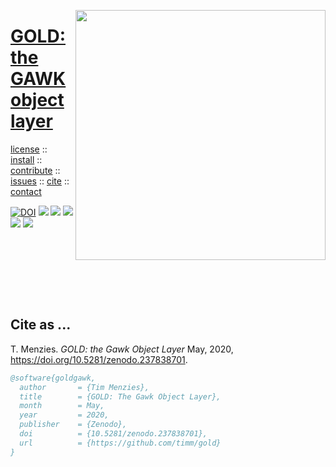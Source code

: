 <a name=top><img align=right width=400 src="https://github.com/timm/gold/blob/master/etc/img/coins.png">
<h1 align=left><a href="/README.md#top">GOLD: the GAWK object layer</a></h1> 
<p align=left> <a
href="https://github.com/timm/gold/blob/master/LICENSE.md#top">license</a> :: <a
href="https://github.com/timm/gold/blob/master/INSTALL.md#top">install</a> :: <a
href="https://github.com/timm/gold/blob/master/CODE_OF_CONDUCT.md#top">contribute</a> :: <a
href="https://github.com/timm/gold/issues">issues</a> :: <a
href="https://github.com/timm/gold/blob/master/CITATION.md#top">cite</a> :: <a
href="https://github.com/timm/gold/blob/master/CONTACT.md#top">contact</a> </p><p align=left> 
<a href="https://doi.org/10.5281/zenodo.3841466"><img 
   src="https://zenodo.org/badge/DOI/10.5281/zenodo.3841466.svg" alt="DOI"></a>
<img src="https://img.shields.io/badge/license-mit-red">   
<img src="https://img.shields.io/badge/language-gawk-orange">    
<img src="https://img.shields.io/badge/purpose-ai,se-blueviolet">
<img src="https://img.shields.io/badge/platform-mac,*nux-informational">
<a href="https://travis-ci.org/github/timm/gold"><img 
src="https://travis-ci.org/timm/gold.svg?branch=master"></a>
</p><br clear=all>


</p><br clear=all>

</p><br clear=all>

## Cite as ...

T. Menzies. 
_GOLD: the Gawk Object Layer_
May, 2020, 
https://doi.org/10.5281/zenodo.237838701.

```bibtex
@software{goldgawk,
  author       = {Tim Menzies},
  title        = {GOLD: The Gawk Object Layer},
  month        = May,
  year         = 2020,
  publisher    = {Zenodo},
  doi          = {10.5281/zenodo.237838701},
  url          = {https://github.com/timm/gold}
}
```

